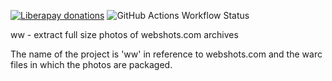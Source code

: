 [![Liberapay donations](https://img.shields.io/liberapay/patrons/56kmodem.svg?logo=liberapay)](https://liberapay.com/56kmodem/donate) ![GitHub Actions Workflow Status](https://img.shields.io/github/actions/workflow/status/56k-modem/streamlink/.github%2Fworkflows%2Fdocker-image.yml)

ww - extract full size photos of webshots.com archives

The name of the project is 'ww' in reference to webshots.com and the warc files in which the photos are packaged.
